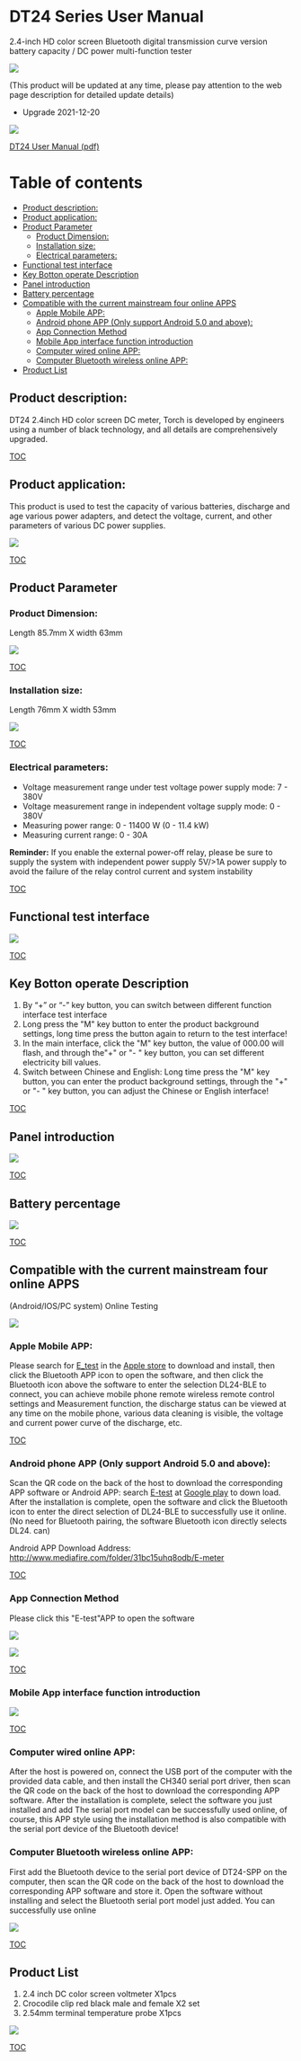 # DT24 Series User Manual

2.4-inch HD color screen Bluetooth digital transmission curve version battery capacity / DC power multi-function tester

![](img/DT24_002.jpg)

(This product will be updated at any time, please pay attention to the web page description for detailed update details)

- Upgrade 2021-12-20

![](img/DT24_001.jpg)

[DT24 User Manual (pdf)](DT24-DT24P/DT24%20User%20manual.pdf)

# Table of contents
- [Product description:](#product-description)
- [Product application:](#product-application)
- [Product Parameter](#product-parameter)
	- [Product Dimension:](#product-dimension)
	- [Installation size:](#installation-size)
	- [Electrical parameters:](#electrical-parameters)
- [Functional test interface](#functional-test-interface)
- [Key Botton operate Description](#key-botton-operate-description)
- [Panel introduction](#panel-introduction)
- [Battery percentage](#battery-percentage)
- [Compatible with the current mainstream four online APPS](#compatible-with-the-current-mainstream-four-online-apps)
	- [Apple Mobile APP:](#apple-mobile-app)
	- [Android phone APP (Only support Android 5.0 and above):](#android-phone-app-only-support-android-50-and-above)
	- [App Connection Method](#app-connection-method)
	- [Mobile App interface function introduction](#mobile-app-interface-function-introduction)
	- [Computer wired online APP:](#computer-wired-online-app)
	- [Computer Bluetooth wireless online APP:](#computer-bluetooth-wireless-online-app)
- [Product List](#product-list)

## Product description:

DT24 2.4inch HD color screen DC meter, Torch is developed by engineers using a number of black technology, and all details are comprehensively upgraded.

[TOC](#table-of-contents)

## Product application:

This product is used to test the capacity of various batteries, discharge and age various power adapters, and detect the voltage, current, and other parameters of various DC power supplies.

![](img/DT24_003.jpg)

[TOC](#table-of-contents)

## Product Parameter

### Product Dimension:

Length 85.7mm X width 63mm

![](img/DT24_009.jpg)

[TOC](#table-of-contents)

### Installation size:

Length 76mm X width 53mm

![](img/DT24_010.jpg)

[TOC](#table-of-contents)

### Electrical parameters:

- Voltage measurement range under test voltage power supply mode: 7 - 380V
- Voltage measurement range in independent voltage supply mode: 0 - 380V
- Measuring power range: 0 - 11400 W (0 - 11.4 kW)
- Measuring current range: 0 - 30A

**Reminder:**
If you enable the external power-off relay, please be sure to supply the system with independent power supply 5V/>1A power supply to avoid the failure of the relay control current and system instability

[TOC](#table-of-contents)

## Functional test interface

![](img/DT24_005.jpg)

[TOC](#table-of-contents)

## Key Botton operate Description

1. By “+” or “-” key button, you can switch between different function interface test interface
2. Long press the "M" key button to enter the product background settings, long time press the button again to return to the test interface!
3. In the main interface, click the "M" key button, the value of 000.00 will flash, and through the"+" or "- " key button, you can set different electricity bill values.
4. Switch between Chinese and English: Long time press the "M" key button, you can enter the product background settings, through the "+" or "- " key button, you can adjust the Chinese or English interface!

[TOC](#table-of-contents)

## Panel introduction

![](img/DT24_008.jpg)


[TOC](#table-of-contents)

## Battery percentage

![](img/DT24_006.jpg)

[TOC](#table-of-contents)

## Compatible with the current mainstream four online APPS

(Android/IOS/PC system) Online Testing

![](img/DT24-DT24P%20008.jpg)

### Apple Mobile APP:

Please search for [E_test](https://apps.apple.com/app/e-test/id1478623332) in the [Apple store](https://apps.apple.com) to download and install, then click the Bluetooth APP icon to open the software, and then click the Bluetooth icon above the software to enter the selection DL24-BLE to connect, you can achieve mobile phone remote wireless remote control settings and Measurement function, the discharge status can be viewed at any time on the mobile phone, various data cleaning is visible, the voltage and current power curve of the discharge, etc.

[TOC](#table-of-contents)

### Android phone APP (Only support Android 5.0 and above):

Scan the QR code on the back of the host to download the corresponding APP software or Android APP: search [E-test](https://play.google.com/store/apps/details?id=com.tang.etest.e_test) at [Google play](https://play.google.com) to down load. After the installation is complete, open the software and click the Bluetooth icon to enter the direct selection of DL24-BLE to successfully use it online. (No need for Bluetooth pairing, the software Bluetooth icon directly selects DL24. can)

Android APP Download Address: http://www.mediafire.com/folder/31bc15uhq8odb/E-meter

[TOC](#table-of-contents)

### App Connection Method

Please click this "E-test"APP to open the software

![](img/DT24-DT24P%20007.jpg)

![](img/DT24-DT24P%20009.jpg)

[TOC](#table-of-contents)

### Mobile App interface function introduction

![](img/DT24-DT24P%20006.jpg)

[TOC](#table-of-contents)

### Computer wired online APP:

After the host is powered on, connect the USB port of the computer with the provided data cable, and then install the CH340 serial port driver, then scan the QR code on the back of the host to download the corresponding APP software. After the installation is complete, select the software you just installed and add The serial port model can be successfully used online, of course, this APP style using the installation method is also compatible with the serial port device of the Bluetooth device!

### Computer Bluetooth wireless online APP:

First add the Bluetooth device to the serial port device of DT24-SPP on the computer, then scan the QR code on the back of the host to download the corresponding APP software and store it. Open the software without installing and select the Bluetooth serial port model just added. You can successfully use online

![](img/DT24-DT24P%20005.jpg)

[TOC](#table-of-contents)

## Product List
1. 2.4 inch DC color screen voltmeter X1pcs
2. Crocodile clip red black male and female X2 set
3. 2.54mm terminal temperature probe X1pcs

![](img/DT24_011.jpg)

[TOC](#table-of-contents)
